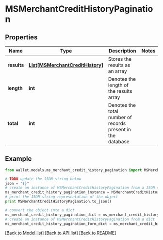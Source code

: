 # MSMerchantCreditHistoryPagination


## Properties

Name | Type | Description | Notes
------------ | ------------- | ------------- | -------------
**results** | [**List[MSMerchantCreditHistory]**](MSMerchantCreditHistory.md) | Stores the results as an array | 
**length** | **int** | Denotes the length of the results array | 
**total** | **int** | Denotes the total number of records present in the database | 

## Example

```python
from wallet.models.ms_merchant_credit_history_pagination import MSMerchantCreditHistoryPagination

# TODO update the JSON string below
json = "{}"
# create an instance of MSMerchantCreditHistoryPagination from a JSON string
ms_merchant_credit_history_pagination_instance = MSMerchantCreditHistoryPagination.from_json(json)
# print the JSON string representation of the object
print MSMerchantCreditHistoryPagination.to_json()

# convert the object into a dict
ms_merchant_credit_history_pagination_dict = ms_merchant_credit_history_pagination_instance.to_dict()
# create an instance of MSMerchantCreditHistoryPagination from a dict
ms_merchant_credit_history_pagination_form_dict = ms_merchant_credit_history_pagination.from_dict(ms_merchant_credit_history_pagination_dict)
```
[[Back to Model list]](../README.md#documentation-for-models) [[Back to API list]](../README.md#documentation-for-api-endpoints) [[Back to README]](../README.md)


